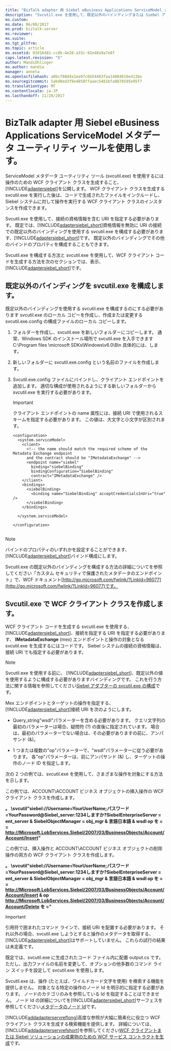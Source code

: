 ```yaml
---
title: "BizTalk adapter 用 Siebel eBusiness Applications ServiceModel メタデータ ユーティリティ ツールを使用して |Microsoft ドキュメント"
description: "Svcutil.exe を使用して、既定以外のバインディングまたは Siebel アダプターの BizTalk アダプター パック (BAP) と WCF クライアント クラスまたは WCF サービス コントラクトを作成するには"
ms.custom: 
ms.date: 06/08/2017
ms.prod: biztalk-server
ms.reviewer: 
ms.suite: 
ms.tgt_pltfrm: 
ms.topic: article
ms.assetid: 03d16481-cc8b-4e28-a33c-92e48a9a7e8f
caps.latest.revision: "5"
author: MandiOhlinger
ms.author: mandia
manager: anneta
ms.openlocfilehash: a0bcf80d4a1ea9fc6b54403faa14084816e413be
ms.sourcegitcommit: 5abd0ed3f9e4858ffaaec5481bfa8878595e95f7
ms.translationtype: MT
ms.contentlocale: ja-JP
ms.lasthandoff: 11/28/2017
---
```

# <a name="using-the-servicemodel-metadata-utility-tool-with-the-biztalk-adapter-for-siebel-ebusiness-applications"></a>BizTalk adapter 用 Siebel eBusiness Applications ServiceModel メタデータ ユーティリティ ツールを使用します。
ServiceModel メタデータ ユーティリティ ツール (svcutil.exe) を使用するには操作のための WCF クライアント クラスを生成すること、[!INCLUDE[adaptersiebel](../../includes/adaptersiebel-md.md)]を公開します。 WCF クライアント クラスを生成する svcutil.exe を実行した後は、コードで生成されたファイルをインクルードし、Siebel システムに対して操作を実行する WCF クライアント クラスのインスタンスを作成できます。  
  
 Svcutil.exe を使用して、接続の資格情報を含む URI を指定する必要があります。 既定では、[!INCLUDE[adaptersiebel_short](../../includes/adaptersiebel-short-md.md)]資格情報を無効に URI の接続での既定以外のバインディングを使用する svcutil.exe を構成する必要があります、[!INCLUDE[adaptersiebel_short](../../includes/adaptersiebel-short-md.md)]です。 既定以外のバインディングでその他のバインドのプロパティを構成することもできます。  
  
 Svcutil.exe を構成する方法と svcutil.exe を使用して、WCF クライアント コードを生成する方法を次のセクションでは、表示、[!INCLUDE[adaptersiebel_short](../../includes/adaptersiebel-short-md.md)]です。  
  
##  <a name="BKMK_ConfigureSvcutil"></a>既定以外のバインディングを svcutil.exe を構成します。   
 既定以外のバインディングを使用する svcutil.exe を構成するのにする必要があります svcutil.exe のローカル コピーを作成し、作成または変更する svcutil.exe.config の構成ファイルのローカル コピーします。  
  
 
1.  フォルダーを作成し、svcutil.exe を新しいフォルダーにコピーします。 通常、Windows SDK のインストール場所で svcutil.exe を入手できます C:\Program files \microsoft SDKs\Windows\v6.0\Bin 具体的には、します。  
  
2.  新しいフォルダーに svcutil.exe.config という名前のファイルを作成します。  
  
3.  Svcutil.exe.config ファイルにバインドし、クライアント エンドポイントを追加します。 適切な構成が使用されるようにする新しいフォルダーから svcutil.exe を実行する必要があります。  
  
    > [!IMPORTANT]
    >  クライアント エンドポイントの name 属性には、接続 URI で使用されるスキームを指定する必要があります。 この値は、大文字と小文字が区別されます。  
  
    ```  
    <configuration>  
      <system.serviceModel>  
        <client>  
          <!-- the name should match the required scheme of the Metadata Exchange endpoint   
          and the contract should be "IMetadataExchange" -->  
          <endpoint name="siebel"  
            binding="siebelBinding"  
            bindingConfiguration="SiebelBinding"  
            contract="IMetadataExchange" />  
        </client>  
        <bindings>  
          <siebelBinding>  
            <binding name="SiebelBinding" acceptCredentialsInUri="true" />  
          </siebelBinding>  
        </bindings>  
  
      </system.serviceModel>  
  
    </configuration>  
  
    ```  
  
> [!NOTE]
>  バインドのプロパティのいずれかを設定することができます、[!INCLUDE[adaptersiebel_short](../../includes/adaptersiebel-short-md.md)]バインド構成にします。  
  
 Svcutil.exe の既定以外のバインディングを構成する方法の詳細についてを参照してください「カスタム セキュリティで保護されたメタデータのエンドポイント」で、WCF ドキュメント[http://go.microsoft.com/fwlink/?LinkId=96077](http://go.microsoft.com/fwlink/?LinkId=96077)です。  
  
## <a name="creating-a-wcf-client-class-with-svcutilexe"></a>Svcutil.exe で WCF クライアント クラスを作成します。  
 WCF クライアント コードを生成する svcutil.exe を使用する、 [!INCLUDE[adaptersiebel_short](../../includes/adaptersiebel-short-md.md)]、接続を指定する URI を指定する必要があります、 **IMetadataExchange** (mex) エンドポイントと操作の対象となる svcutil.exe を生成するにはコードです。 Siebel システムの接続の資格情報は、接続 URI でも指定する必要があります。  
  
> [!NOTE]
>  Svcutil.exe を使用する前に、 [!INCLUDE[adaptersiebel_short](../../includes/adaptersiebel-short-md.md)]、既定以外の値を使用するように構成する必要がありますバインディングです。 これを行う方法に関する情報を参照してください[Siebel アダプターの svcutil.exe の構成](#BKMK_ConfigureSvcutil)です。  
  
 Mex エンドポイントとターゲットの操作を指定する、[!INCLUDE[adaptersiebel_short](../../includes/adaptersiebel-short-md.md)]接続 URI を次のようにします。  
  
-   Query_string"wsdl"パラメーターを含める必要があります。 クエリ文字列の最初のパラメーターは場合、疑問符 (?) の直後に指定されています。 場合は、最初のパラメーターでない場合は、その必要がありますの前に、アンパサンド (&)。  
  
-   1 つまたは複数の"op"パラメーターで、"wsdl"パラメーターに従う必要があります。 各"op"パラメーターは、前にアンパサンド (&) し、ターゲットの操作のノード ID を指定します。  
  
 次の 2 つの例では、svcutil.exe を使用して、さまざまな操作を対象にする方法を示します。  
  
 この例では、ACCOUNT\ACCOUNT ビジネス オブジェクトの挿入操作の WCF クライアント クラスを作成します。  
  
 **。 \svcutil"siebel://Username=YourUserName;パスワード =YourPassword@Siebel_server:1234しますか?SiebelEnterpriseServer = ent_server & SiebelObjectManager = obj_mgr & 言語日本語 & wsdl op を = = http://Microsoft.LobServices.Siebel/2007/03/BusinessObjects/Account/Account/Insert"**  
  
 この例では、挿入操作と ACCOUNT\ACCOUNT ビジネス オブジェクトの削除操作の両方の WCF クライアント クラスを作成します。  
  
 **。 \svcutil"siebel://Username=YourUserName;パスワード =YourPassword@Siebel_server:1234しますか?SiebelEnterpriseServer = ent_server & SiebelObjectManager = obj_mgr & 言語日本語 & wsdl op を = = http://Microsoft.LobServices.Siebel/2007/03/BusinessObjects/Account/Account/Insert & op http://Microsoft.LobServices.Siebel/2007/03/BusinessObjects/Account/Account/Delete を ="**  
  
> [!IMPORTANT]
>  引用符で囲まれたコマンド ラインで、接続 URI を配置する必要があります。 それ以外の場合、svcutil.exe しようとすると操作のメタデータを取得する、[!INCLUDE[adaptersiebel_short](../../includes/adaptersiebel-short-md.md)]はサポートしていません。 これらの試行の結果は未定義です。  
  
 既定では、svcutil.exe に生成されたコード ファイル内に配置 output.cs です。ただし、出力ファイルの名前を変更して、オプションの他多数のコマンド ライン スイッチを設定して svcutil.exe を使用します。  
  
 Svcutil.exe は、操作 (たとえば、ワイルドカード文字を使用) を検索する機能を提供しません。 対象となる特定の操作のノード Id を明示的に指定する必要があります。 ノードのカテゴリのみを参照している Id を指定することはできません。 ノード Id の詳細についてを[!INCLUDE[adaptersiebel_short](../../includes/adaptersiebel-short-md.md)]サーフェスを参照してください[メタデータのノード Id](../../adapters-and-accelerators/adapter-siebel/metadata-node-ids1.md)です。  
  
 [!INCLUDE[addadapterservreflong](../../includes/addadapterservreflong-md.md)]高度な参照が大幅に簡素化に役立つ WCF クライアント クラスを生成する検索機能を提供します。 詳細については、[!INCLUDE[addadapterservrefshort](../../includes/addadapterservrefshort-md.md)]を参照してください[WCF クライアントまたは Siebel ソリューションの成果物のための WCF サービス コントラクトを生成](../../adapters-and-accelerators/adapter-siebel/generate-a-wcf-client-or-a-wcf-service-contract-for-siebel-solution-artifacts.md)です。  
  
